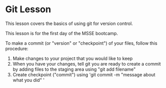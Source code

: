 # Git Lesson

This lesson covers the basics of using git for version control. 

This lesson is for the first day of the MSSE bootcamp.

To make a commit (or "version" or "checkpoint") of your files, 
follow this procedure: 

1. Make changes to your project that you would like to keep
2. When you have your changes, tell git you are ready to create a commit by adding files to the staging area using "git add filename"
3. Create checkpoint ("commit") using 'git commit -m "message about what you did" '